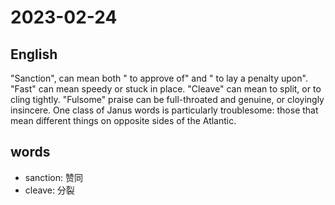# 2023-02-24

## English
"Sanction", can mean both " to approve of"
and " to lay a penalty upon". "Fast" can
mean speedy or stuck in place. "Cleave"
can mean to split, or to cling tightly.
"Fulsome" praise can be full-throated and 
genuine, or cloyingly insincere. One class
of Janus words is particularly
troublesome: those that mean different
things on opposite sides of the Atlantic.


## words
* sanction: 赞同
* cleave: 分裂

